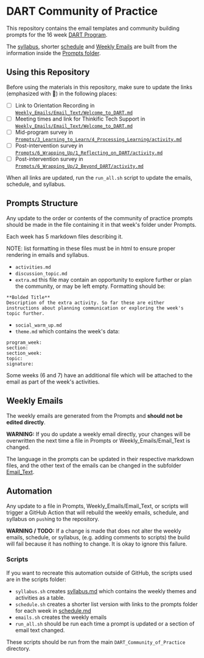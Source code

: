 # DART Community of Practice

This repository contains the email templates and community building prompts for the 16 week [DART Program](https://arcus.github.io/education_modules/).

The [syllabus](syllabus.md), shorter [schedule](schedule.md) and [Weekly Emails](Weekly_Emails) are built from the information inside the [Prompts folder](Prompts).

## Using this Repository

Before using the materials in this repository, make sure to update the links (emphasized with 🔴) in the following places:

* [ ] Link to Orientation Recording in [`Weekly_Emails/Email_Text/Welcome_to_DART.md`](
https://github.com/arcus/DART_Community_of_Practice/blob/main/Weekly_Emails/Email_Text/Welcome_to_DART.md)
* [ ] Meeting times and link for Thinkific Tech Support in [`Weekly_Emails/Email_Text/Welcome_to_DART.md`](https://github.com/arcus/DART_Community_of_Practice/blob/main/Weekly_Emails/Email_Text/Welcome_to_DART.md)
* [ ] Mid-program survey in [`Prompts/3_Learning_to_Learn/4_Processing_Learning/activity.md`](https://github.com/arcus/DART_Community_of_Practice/blob/main/Prompts/3_Learning_to_Learn/4_Processing_Learning/activity.md)
* [ ] Post-intervention survey in [`Prompts/6_Wrapping_Up/1_Reflecting_on_DART/activity.md`](https://github.com/arcus/DART_Community_of_Practice/blob/main/Prompts/6_Wrapping_Up/1_Reflecting_on_DART/activity.md)
* [ ] Post-intervention survey in [`Prompts/6_Wrapping_Up/2_Beyond_DART/activity.md`](https://github.com/arcus/DART_Community_of_Practice/blob/main/Prompts/6_Wrapping_Up/2_Beyond_DART/activity.md)

When all links are updated, run the `run_all.sh` script to update the emails, schedule, and syllabus.

## Prompts Structure

Any update to the order or contents of the community of practice prompts should be made in the file containing it in that week's folder under Prompts.

Each week has 5 markdown files describing it. 

NOTE: list formatting in these files must be in html to ensure proper rendering in emails and syllabus.

- `activities.md`
- `discussion_topic.md`
- `extra.md` this file may contain an opportunity to explore further or plan the community, or may be left empty. Formatting should be:
```
**Bolded Title**
Description of the extra activity. So far these are either instructions about planning communication or exploring the week's topic further.
```
- `social_warm_up.md`
- `theme.md` which contains the week's data:
```
program_week:
section: 
section_week: 
topic: 
signature: 
```
Some weeks (6 and 7) have an additional file which will be attached to the email as part of the week's activities.

## Weekly Emails

The weekly emails are generated from the Prompts and **should not be edited directly**.

**WARNING:** If you do update a weekly email directly, your changes will be overwritten the next time a file in Prompts or Weekly_Emails/Email_Text is changed.

The language in the prompts can be updated in their respective markdown files, and the other text of the emails can be changed in the subfolder [Email_Text](https://github.com/arcus/DART_Community_of_Practice/tree/main/Weekly_Emails/Email_Text).

## Automation

Any update to a file in Prompts, Weekly_Emails/Email_Text, or scripts will trigger a GitHub Action that will rebuild the weekly emails, schedule, and syllabus on `push`ing to the repository.

**WARNING / TODO:** If a change is made that does not alter the weekly emails, schedule, or syllabus, (e.g. adding comments to scripts) the build will fail because it has nothing to change. It is okay to ignore this failure.

### Scripts

If you want to recreate this automation outside of GitHub, the scripts used are in the scripts folder:

- `syllabus.sh` creates [syllabus.md](syllabus.md) which contains the weekly themes and activities as a table.
- `schedule.sh` creates a shorter list version with links to the prompts folder for each week in [schedule.md](schedule.md)
- `emails.sh` creates the weekly emails
- `run_all.sh` should be run each time a prompt is updated or a section of email text changed.


These scripts should be run from the main `DART_Community_of_Practice` directory.

